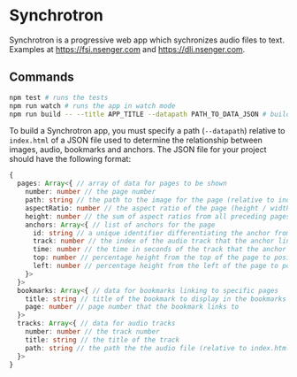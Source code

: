# Synchrotron

Synchrotron is a progressive web app which sychronizes audio files to text. Examples at https://fsi.nsenger.com and https://dli.nsenger.com.

## Commands

```sh
npm test # runs the tests
npm run watch # runs the app in watch mode
npm run build -- --title APP_TITLE --datapath PATH_TO_DATA_JSON # builds the app
```

To build a Synchrotron app, you must specify a path (`--datapath`) relative to `index.html` of a JSON file used to determine the relationship between images, audio, bookmarks and anchors. The JSON file for your project should have the following format:

```ts
{
  pages: Array<{ // array of data for pages to be shown
    number: number // the page number
    path: string // the path to the image for the page (relative to index.html)
    aspectRatio: number // the aspect ratio of the page (height / width)
    height: number // the sum of aspect ratios from all preceding pages
    anchors: Array<{ // list of anchors for the page
      id: string // a unique identifier differentiating the anchor from others on the page
      track: number // the index of the audio track that the anchor links to
      time: number // the time in seconds of the track that the anchor links to
      top: number // percentage height from the top of the page to position the anchor
      left: number // percentage height from the left of the page to position the anchor
    }>
  }>
  bookmarks: Array<{ // data for bookmarks linking to specific pages
    title: string // title of the bookmark to display in the bookmarks menu
    page: number // page number that the bookmark links to
  }>
  tracks: Array<{ // data for audio tracks
    number: number // the track number
    title: string // the title of the track
    path: string // the path the the audio file (relative to index.html)
  }>
}
```
